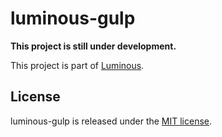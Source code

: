 # luminous-gulp

**This project is still under development.**

This project is part of [Luminous](https://github.com/hrslash/luminous).

## License

luminous-gulp is released under the [MIT license](LICENSE.txt).

